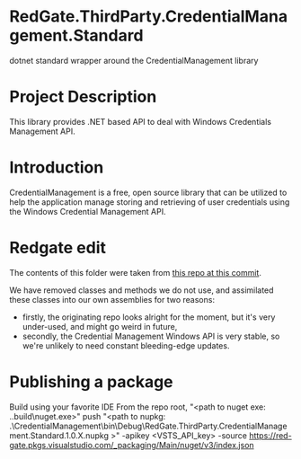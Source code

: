 # RedGate.ThirdParty.CredentialManagement.Standard
dotnet standard wrapper around the CredentialManagement library

# Project Description

This library provides .NET based API to deal with Windows Credentials Management API.

# Introduction

CredentialManagement is a free, open source library that can be utilized to help the application manage storing and retrieving of user credentials using the Windows Credential Management API.

# Redgate edit

The contents of this folder were taken from [this repo at this commit](https://github.com/jallen-aveva/credentialmanagement/commit/a06a30fc545cb0472a9b56167a3974dea33ead54).

We have removed classes and methods we do not use, and assimilated these classes into our own assemblies for two reasons:

* firstly, the originating repo looks alright for the moment, but it's very under-used, and might go weird in future,
* secondly, the Credential Management Windows API is very stable, so we're unlikely to need constant bleeding-edge updates.

# Publishing a package
Build using your favorite IDE
From the repo root,
"<path to nuget exe: .\.build\nuget.exe>" push "<path to nupkg: .\CredentialManagement\bin\Debug\RedGate.ThirdParty.CredentialManagement.Standard.1.0.X.nupkg >" -apikey <VSTS_API_key> -source https://red-gate.pkgs.visualstudio.com/_packaging/Main/nuget/v3/index.json
